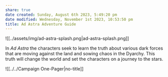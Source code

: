 ```yaml
---
share: true
date created: Sunday, August 6th 2023, 5:49:20 pm
date modified: Wednesday, November 1st 2023, 10:53:50 pm
title: Ad Astra Adventure Guide
---
```


![[../assets/img/ad-astra-splash.png|ad-astra-splash.png]]

In *Ad Astra* the characters seek to learn the truth about various dark forces that are moving against the land and sowing chaos in the Dyarchy. This truth will change the world and set the characters on a journey to the stars.

![[../../Campaign One-Pager|no-title]]